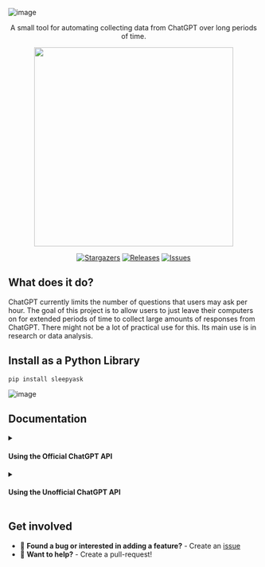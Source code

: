 ![image](https://user-images.githubusercontent.com/84760072/223039320-2eb3b41f-3981-448d-a899-52ee9cb63acd.png)

<p align="center">
  A small tool for automating collecting data from ChatGPT over long periods of time.
</p>

<p align="center">
  <img src="https://raw.githubusercontent.com/catppuccin/catppuccin/main/assets/palette/macchiato.png" width="400" />
</p>

<p align="center">
	<a href="https://github.com/hwelsters/sleepyask/stargazers">
		<img alt="Stargazers" src="https://img.shields.io/github/stars/hwelsters/sleepyask?style=for-the-badge&logo=starship&color=C9CBFF&logoColor=D9E0EE&labelColor=302D41"></a>
	<a href="https://github.com/hwelsters/sleepyask/releases/latest">
		<img alt="Releases" src="https://img.shields.io/github/release/hwelsters/sleepyask.svg?style=for-the-badge&logo=github&color=F2CDCD&logoColor=D9E0EE&labelColor=302D41"/></a>
	<a href="https://github.com/hwelsters/sleepyask/issues">
		<img alt="Issues" src="https://img.shields.io/github/issues/hwelsters/sleepyask?style=for-the-badge&logo=gitbook&color=B5E8E0&logoColor=D9E0EE&labelColor=302D41"></a>
</p>

## What does it do?
ChatGPT currently limits the number of questions that users may ask per hour. The goal of this project is to allow users to just leave their computers on for extended periods of time to collect large amounts of responses from ChatGPT. There might not be a lot of practical use for this. Its main use is in research or data analysis.

## Install as a Python Library
```
pip install sleepyask
```

![image](https://user-images.githubusercontent.com/84760072/223040760-e440fd82-9fa0-4869-9ea0-7028373752ee.png)

## Documentation

<details>
	<summary><h4>Using the Official ChatGPT API</h4></summary>
	
## Authentication
You are required to provide an organization as well as an API Key  
If you are not part of an organization, use this: org-PuBY7H2zebXAGmpU6YsRQ3c1  
Your create an API Key on OpenAI by 
```
Clicking on your profile picture on the top-right > View API Keys > Create new secret key.  
```
Sample config
```python
config = {
	"organization": "Your OpenAI organization",
	"api_key": "Your OpenAI api key",
	"count": 1 	# The number of workers to create for asking questions
}
```
## Sample code
```python
from sleepyask.openai import chat

# Your ChatGPT login information
config_1 = {
	"organization": "Your ChatGPT organization",
	"api_key": "Your ChatGPT api key",
	"count": 1
}

config_2 = {
	"organization": "Your ChatGPT organization",
	"api_key": "Your ChatGPT api key",
	"count": 1
}

configs = [config_1, config_2]

## List of questions you would like to ask ChatGPT
question_list = [
  'What is 1 + 1?',
  'What is 1 + 2?',
  'What is 1 + 3?'
]

# The filename in which you would like your responses to be stored.
output_file_path = 'draw.json'  

# Run sleepy_ask
chat.ask(configs=configs,
           questions=question_list,
           output_file_path=output_file_path,
           verbose=True)
```
</details>
<details>
	<summary><h4>Using the Unofficial ChatGPT API</h4></summary>
	
## Authentication
There are multiple ways to configure authentication with ChatGPT:  
**Email + Password**  
```python
config = {
  "email": "Your ChatGPT email",
  "password": "Your ChatGPT password"
}
```  

**Access Token**  
Access token can be found here: https://chat.openai.com/api/auth/session
```python
config = {
  "access_token": "Your access token"
}
```

![image](https://user-images.githubusercontent.com/84760072/223040769-1f0a4e76-247f-444f-b6f7-4ea2e8addca4.png)

### Sleepyask supports the use of multiple accounts
You can use multiple accounts to collect responses at a significantly quicker rate.  
Example usage:
```python
from sleepyask.free import chat

# Your ChatGPT login information
config_1 = {
  "email": "Your ChatGPT email",
  "password": "Your ChatGPT password"
}

config_2 = {
  "email": "Your ChatGPT email",
  "password": "Your ChatGPT password"
}

configs = [config_1, config_2]

# List of questions you would like to ask ChatGPT
question_list = [
  'What is 1 + 1?',
  'What is 1 + 2?',
  'What is 1 + 3?'
]

# The filename in which you would like your responses to be stored.
output_file_path = 'draw.json'  

# Run sleepy_ask
chat.ask(configs=configs,
           questions=question_list,
           output_file_path=output_file_path,
           verbose=True)
```
</details>

## Get involved
- 🐛 **Found a bug or interested in adding a feature?** - Create an [issue][issue]  
- 🤗 **Want to help?** - Create a pull-request!  

[issue]: https://github.com/hwelsters/sleepyask/issues
